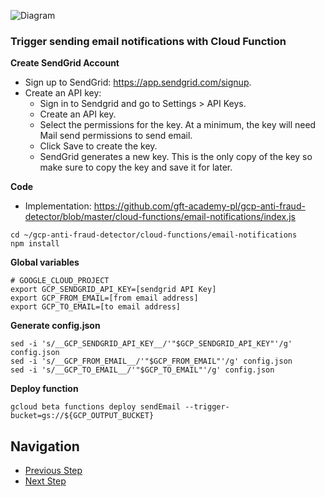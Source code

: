 ![Diagram](https://github.com/gft-academy-pl/gcp-anti-fraud-detector/blob/master/assets/notifications-highlight.png?raw=true)

### Trigger sending email notifications with Cloud Function

**Create SendGrid Account**
- Sign up to SendGrid: https://app.sendgrid.com/signup.
- Create an API key:
  - Sign in to Sendgrid and go to Settings > API Keys.
  - Create an API key.
  - Select the permissions for the key. At a minimum, the key will need Mail send permissions to send email.
  - Click Save to create the key.
  - SendGrid generates a new key. This is the only copy of the key so make sure to copy the key and save it for later.

**Code**

- Implementation: https://github.com/gft-academy-pl/gcp-anti-fraud-detector/blob/master/cloud-functions/email-notifications/index.js

```
cd ~/gcp-anti-fraud-detector/cloud-functions/email-notifications
npm install
```

**Global variables**

```
# GOOGLE_CLOUD_PROJECT
export GCP_SENDGRID_API_KEY=[sendgrid API Key]
export GCP_FROM_EMAIL=[from email address]
export GCP_TO_EMAIL=[to email address]
```

**Generate config.json**

```
sed -i 's/__GCP_SENDGRID_API_KEY__/'"$GCP_SENDGRID_API_KEY"'/g' config.json
sed -i 's/__GCP_FROM_EMAIL__/'"$GCP_FROM_EMAIL"'/g' config.json
sed -i 's/__GCP_TO_EMAIL__/'"$GCP_TO_EMAIL"'/g' config.json
```

**Deploy function**

```
gcloud beta functions deploy sendEmail --trigger-bucket=gs://${GCP_OUTPUT_BUCKET}
```

## Navigation

- [Previous Step](./03-cloud-functions.md)
- [Next Step](./05-sms-notifications.md)
